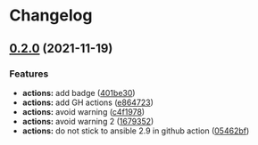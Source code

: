 # Changelog

## [0.2.0](https://www.github.com/chornberger-c2c/ansible-verbose-updates/compare/v0.1.0...v0.2.0) (2021-11-19)


### Features

* **actions:** add badge ([401be30](https://www.github.com/chornberger-c2c/ansible-verbose-updates/commit/401be307c7511a6799e782c56421fe94c0a882c1))
* **actions:** add GH actions ([e864723](https://www.github.com/chornberger-c2c/ansible-verbose-updates/commit/e86472333d1afae9330f57a3a6ed0ae3754a5a8b))
* **actions:** avoid warning ([c4f1978](https://www.github.com/chornberger-c2c/ansible-verbose-updates/commit/c4f1978b949977bc53e0f43041c3742b146cbf8b))
* **actions:** avoid warning 2 ([1679352](https://www.github.com/chornberger-c2c/ansible-verbose-updates/commit/167935296a77bfd6536d943827b76f5dc52959aa))
* **actions:** do not stick to ansible 2.9 in github action ([05462bf](https://www.github.com/chornberger-c2c/ansible-verbose-updates/commit/05462bfc1a5d7d683d0e25bcda1df977a0124b54))
